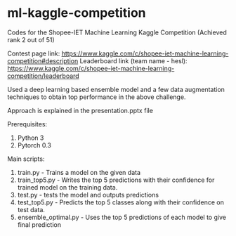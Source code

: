 # ml-kaggle-competition
Codes for the Shopee-IET Machine Learning Kaggle Competition (Achieved rank 2 out of 51)

Contest page link: https://www.kaggle.com/c/shopee-iet-machine-learning-competition#description
Leaderboard link (team name - hesl): https://www.kaggle.com/c/shopee-iet-machine-learning-competition/leaderboard

Used a deep learning based ensemble model and a few data augmentation techniques to obtain top performance in the above challenge.

Approach is explained in the presentation.pptx file

Prerequisites:
1. Python 3
2. Pytorch 0.3

Main scripts:
1. train.py - Trains a model on the given data
2. train_top5.py - Writes the top 5 predictions with their confidence for trained model on the training data.
3. test.py - tests the model and outputs predictions
4. test_top5.py - Predicts the top 5 classes along with their confidence on test data.
5. ensemble_optimal.py - Uses the top 5 predictions of each model to give final prediction